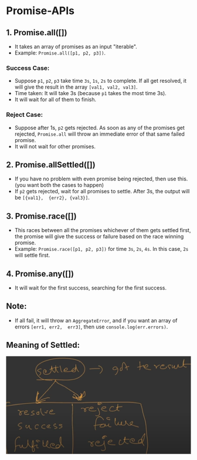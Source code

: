 # Promise-APIs

## 1. Promise.all([])

- It takes an array of promises as an input "iterable".
- Example: `Promise.all([p1, p2, p3])`.

### Success Case:

- Suppose `p1`, `p2`, `p3` take time `3s`, `1s`, `2s` to complete. If all get resolved, it will 
  give the result in the array `[val1, val2, val3]`.
- Time taken: It will take 3s (because `p1` takes the most time 3s).
- It will wait for all of them to finish.

### Reject Case:

- Suppose after 1s, `p2` gets rejected. As soon as any of the promises get rejected, `Promise.all` 
  will throw an immediate error of that same failed promise.
- It will not wait for other promises.

## 2. Promise.allSettled([])

- If you have no problem with even promise being rejected, then use this. (you want both the cases 
  to happen)
- If `p2` gets rejected, wait for all promises to settle. After 3s, the output will be `[{val1}, 
  {err2}, {val3}]`.

## 3. Promise.race([])

- This races between all the promises whichever of them gets settled first, the promise will give 
  the success or failure based on the race winning promise.
- Example: `Promise.race([p1, p2, p3])` for time `3s`, `2s`, `4s`. In this case, `2s` will settle 
  first.

## 4. Promise.any([])

- It will wait for the first success, searching for the first success.


## Note:
- If all fail, it will throw an `AggregateError`, and if you want an array of errors `[err1, err2, 
  err3]`, then use `console.log(err.errors)`.


## Meaning of Settled:
![Local Image](Screenshot%20(180).png)
